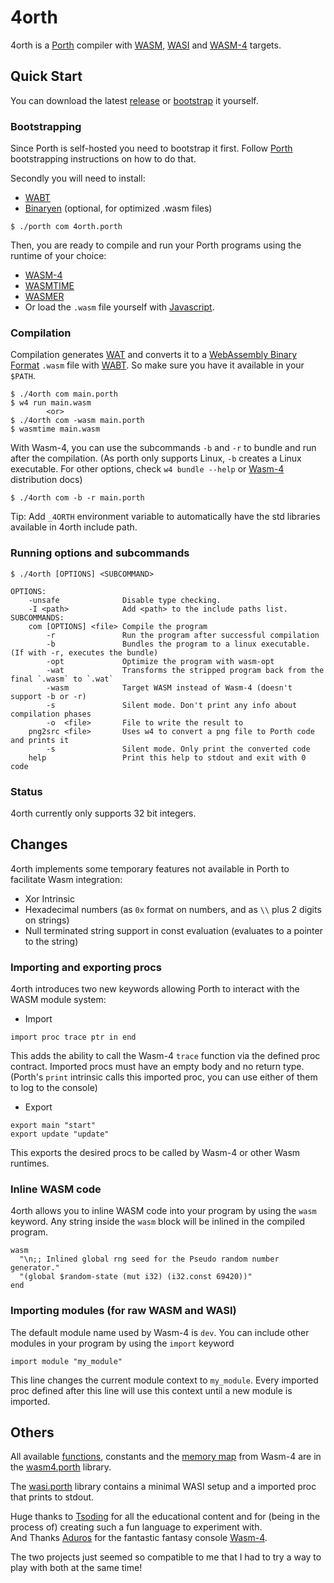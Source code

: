 # 4orth 
4orth is a [Porth](https://gitlab.com/tsoding/porth) compiler with [WASM](https://webassembly.org/), [WASI](https://wasi.dev/) and [WASM-4](https://wasm4.org/) targets.

## Quick Start

You can download the latest [release](https://github.com/FrankWPA/4orth/releases) or [bootstrap](https://github.com/FrankWPA/4orth#bootstrapping) it yourself.

### Bootstrapping

Since Porth is self-hosted you need to bootstrap it first. Follow [Porth](https://gitlab.com/tsoding/porth) bootstrapping instructions on how to do that.

Secondly you will need to install:
- [WABT](https://github.com/WebAssembly/wabt)
- [Binaryen](https://github.com/WebAssembly/binaryen) (optional, for optimized .wasm files)

```console
$ ./porth com 4orth.porth
```

Then, you are ready to compile and run your Porth programs using the runtime of your choice:
- [WASM-4](https://wasm4.org/)
- [WASMTIME](https://wasmtime.dev/)
- [WASMER](https://wasmer.io/)
- Or load the `.wasm` file yourself with [Javascript](https://developer.mozilla.org/en-US/docs/WebAssembly/Loading_and_running).

### Compilation

Compilation generates [WAT](https://developer.mozilla.org/en-US/docs/WebAssembly/Understanding_the_text_format) and converts it to a [WebAssembly Binary Format](https://webassembly.github.io/spec/core/binary/index.html) `.wasm` file with [WABT](https://developer.mozilla.org/en-US/docs/WebAssembly/Text_format_to_wasm). So make sure you have it available in your `$PATH`.

```console
$ ./4orth com main.porth
$ w4 run main.wasm
        <or>
$ ./4orth com -wasm main.porth
$ wasmtime main.wasm
```

With Wasm-4, you can use the subcommands `-b` and `-r` to bundle and run after the compilation. (As porth only supports Linux, `-b` creates a Linux executable. For other options, check `w4 bundle --help` or [Wasm-4](https://wasm4.org/docs/guides/distribution) distribution docs)

```console
$ ./4orth com -b -r main.porth
```

Tip: Add `_4ORTH` environment variable to automatically have the std libraries available in 4orth include path.

### Running options and subcommands

```console
$ ./4orth [OPTIONS] <SUBCOMMAND>

OPTIONS:
    -unsafe              Disable type checking.
    -I <path>            Add <path> to the include paths list.
SUBCOMMANDS:
    com [OPTIONS] <file> Compile the program
        -r               Run the program after successful compilation
        -b               Bundles the program to a linux executable. (If with -r, executes the bundle)
        -opt             Optimize the program with wasm-opt
        -wat             Transforms the stripped program back from the final `.wasm` to `.wat`
        -wasm            Target WASM instead of Wasm-4 (doesn't support -b or -r)
        -s               Silent mode. Don't print any info about compilation phases
        -o  <file>       File to write the result to 
    png2src <file>       Uses w4 to convert a png file to Porth code and prints it
        -s               Silent mode. Only print the converted code
    help                 Print this help to stdout and exit with 0 code
```

### Status

4orth currently only supports 32 bit integers.

## Changes

4orth implements some temporary features not available in Porth to facilitate Wasm integration:

- Xor Intrinsic
- Hexadecimal numbers (as `0x` format on numbers, and as `\\` plus 2 digits on strings)
- Null terminated string support in const evaluation (evaluates to a pointer to the string)

### Importing and exporting procs
4orth introduces two new keywords allowing Porth to interact with the WASM module system:

- Import
```porth
import proc trace ptr in end
```
This adds the ability to call the Wasm-4 `trace` function via the defined proc contract. Imported procs must have an empty body and no return type. 
(Porth's `print` intrinsic calls this imported proc, you can use either of them to log to the console)

- Export
```porth
export main "start"
export update "update"
```

This exports the desired procs to be called by Wasm-4 or other Wasm runtimes.

### Inline WASM code
4orth allows you to inline WASM code into your program by using the `wasm` keyword. Any string inside the `wasm` block will be inlined in the compiled program.

```porth
wasm 
  "\n;; Inlined global rng seed for the Pseudo random number generator."
  "(global $random-state (mut i32) (i32.const 69420))" 
end
```

### Importing modules (for raw WASM and WASI)

The default module name used by Wasm-4 is `dev`. You can include other modules in your program by using the `import` keyword

```porth
import module "my_module"
```
This line changes the current module context to `my_module`. Every imported proc defined after this line will use this context until a new module is imported.

## Others

All available [functions](https://wasm4.org/docs/reference/functions), constants and the [memory map](https://wasm4.org/docs/reference/memory) from Wasm-4 are in the [wasm4.porth](./std/wasm4.porth) library.

The [wasi.porth](./std/wasi.porth) library contains a minimal WASI setup and a imported proc that prints to stdout.

Huge thanks to [Tsoding](https://github.com/tsoding) for all the educational content and for (being in the process of) creating such a fun language to experiment with.\
And Thanks [Aduros](https://github.com/aduros) for the fantastic fantasy console [Wasm-4](https://wasm4.org/).

The two projects just seemed so compatible to me that I had to try a way to play with both at the same time!
